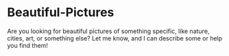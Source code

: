 # Beautiful-Pictures
Are you looking for beautiful pictures of something specific, like nature, cities, art, or something else? Let me know, and I can describe some or help you find them!
